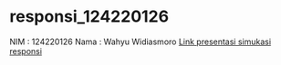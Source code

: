 # responsi_124220126
NIM : 124220126
Nama : Wahyu Widiasmoro
[Link presentasi simukasi responsi](https://youtu.be/PgDSRhZvOCw)
